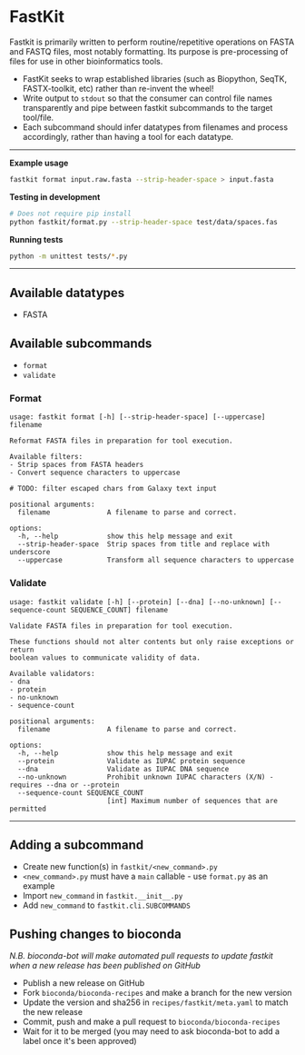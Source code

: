 # FastKit

Fastkit is primarily written to perform routine/repetitive operations on
FASTA and FASTQ files, most notably formatting. Its purpose is
pre-processing of files for use in other bioinformatics tools.

- FastKit seeks to wrap established libraries (such as Biopython,
  SeqTK, FASTX-toolkit, etc) rather than re-invent the wheel!
- Write output to `stdout` so that the consumer can control file names
  transparently and pipe between fastkit subcommands to the target tool/file.
- Each subcommand should infer datatypes from filenames and process
  accordingly, rather than having a tool for each datatype.

---

**Example usage**

```sh
fastkit format input.raw.fasta --strip-header-space > input.fasta
```

**Testing in development**

```sh
# Does not require pip install
python fastkit/format.py --strip-header-space test/data/spaces.fas
```

**Running tests**
```sh
python -m unittest tests/*.py
```

---

## Available datatypes
- FASTA

## Available subcommands
- `format`
- `validate`


### Format

```
usage: fastkit format [-h] [--strip-header-space] [--uppercase] filename

Reformat FASTA files in preparation for tool execution.

Available filters:
- Strip spaces from FASTA headers
- Convert sequence characters to uppercase

# TODO: filter escaped chars from Galaxy text input

positional arguments:
  filename              A filename to parse and correct.

options:
  -h, --help            show this help message and exit
  --strip-header-space  Strip spaces from title and replace with underscore
  --uppercase           Transform all sequence characters to uppercase
```


### Validate

```
usage: fastkit validate [-h] [--protein] [--dna] [--no-unknown] [--sequence-count SEQUENCE_COUNT] filename

Validate FASTA files in preparation for tool execution.

These functions should not alter contents but only raise exceptions or return
boolean values to communicate validity of data.

Available validators:
- dna
- protein
- no-unknown
- sequence-count

positional arguments:
  filename              A filename to parse and correct.

options:
  -h, --help            show this help message and exit
  --protein             Validate as IUPAC protein sequence
  --dna                 Validate as IUPAC DNA sequence
  --no-unknown          Prohibit unknown IUPAC characters (X/N) - requires --dna or --protein
  --sequence-count SEQUENCE_COUNT
                        [int] Maximum number of sequences that are permitted
```


---

## Adding a subcommand

- Create new function(s) in `fastkit/<new_command>.py`
- `<new_command>.py` must have a `main` callable - use `format.py` as an example
- Import `new_command` in `fastkit.__init__.py`
- Add `new_command` to `fastkit.cli.SUBCOMMANDS`


## Pushing changes to bioconda

*N.B. bioconda-bot will make automated pull requests to update fastkit when a new release has been published on GitHub*

- Publish a new release on GitHub
- Fork `bioconda/bioconda-recipes` and make a branch for the new version
- Update the version and sha256 in `recipes/fastkit/meta.yaml` to match the new release
- Commit, push and make a pull request to `bioconda/bioconda-recipes`
- Wait for it to be merged (you may need to ask bioconda-bot to add a label once it's been approved)

